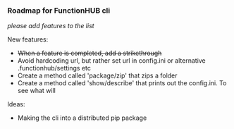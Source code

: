 ### Roadmap for FunctionHUB cli ###

_please add features to the list_

New features:

 * ~~When a feature is completed, add a strikethrough~~
 * Avoid hardcoding url, but rather set url in config.ini or alternative .functionhub/settings etc
 * Create a method called 'package/zip' that zips a folder
 * Create a method called 'show/describe' that prints out the config.ini. To see what will 


Ideas:

* Making the cli into a distributed pip package
